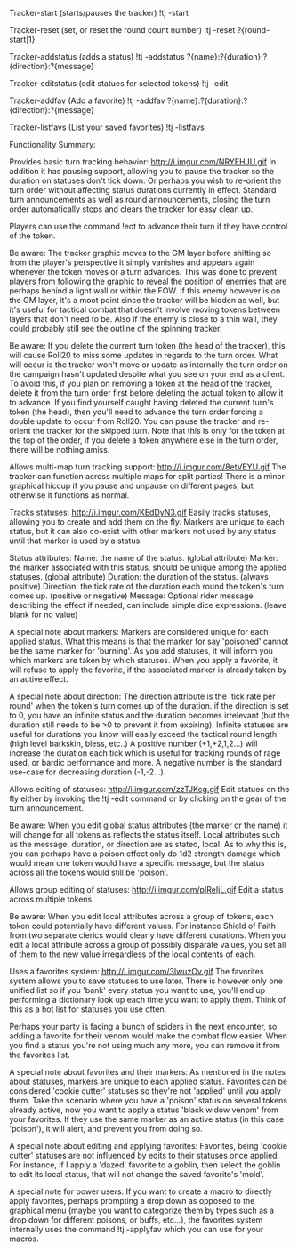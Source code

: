 Tracker-start (starts/pauses the tracker) 
!tj -start 

Tracker-reset (set, or reset the round count number) 
!tj -reset ?{round-start|1} 

Tracker-addstatus (adds a status) 
!tj -addstatus ?{name}:?{duration}:?{direction}:?{message} 

Tracker-editstatus (edit statues for selected tokens) 
!tj -edit 

Tracker-addfav (Add a favorite) 
!tj -addfav ?{name}:?{duration}:?{direction}:?{message} 

Tracker-listfavs (List your saved favorites) 
!tj -listfavs 


Functionality Summary:

Provides basic turn tracking behavior:
http://i.imgur.com/NRYEHJU.gif
In addition it has pausing support, allowing you to pause the tracker so the duration on statuses don't tick down. Or perhaps you wish to re-orient the turn order without affecting status durations currently in effect. Standard turn announcements as well as round announcements, closing the turn order automatically stops and clears the tracker for easy clean up.

Players can use the command !eot to advance their turn if they have control of the token.

Be aware:
The tracker graphic moves to the GM layer before shifting so from the player's perspective it simply vanishes and appears again whenever the token moves or a turn advances. This was done to prevent players from following the graphic to reveal the position of enemies that are perhaps behind a light wall or within the FOW. If this enemy however is on the GM layer, it's a moot point since the tracker will be hidden as well, but it's useful for tactical combat that doesn't involve moving tokens between layers that don't need to be. Also if the enemy is close to a thin wall, they could probably still see the outline of the spinning tracker.

Be aware:
If you delete the current turn token (the head of the tracker), this will cause Roll20 to miss some updates in regards to the turn order. What will occur is the tracker won't move or update as internally the turn order on the campaign hasn't updated despite what you see on your end as a client. To avoid this, if you plan on removing a token at the head of the tracker, delete it from the turn order first before deleting the actual token to allow it to advance. If you find yourself caught having deleted the current turn's token (the head), then you'll need to advance the turn order forcing a double update to occur from Roll20. You can pause the tracker and re-orient the tracker for the skipped turn. Note that this is only for the token at the top of the order, if you delete a token anywhere else in the turn order, there will be nothing amiss.

Allows multi-map turn tracking support:
http://i.imgur.com/8etVEYU.gif
The tracker can function across multiple maps for split parties! There is a minor graphical hiccup if you pause and unpause on different pages, but otherwise it functions as normal.

Tracks statuses:
http://i.imgur.com/KEdDyN3.gif
Easily tracks statuses, allowing you to create and add them on the fly. Markers are unique to each status, but it can also co-exist with other markers not used by any status until that marker is used by a status.

Status attributes:
Name: the name of the status. (global attribute)
Marker: the marker associated with this status, should be unique among the applied statuses. (global attribute)
Duration: the duration of the status. (always positive)
Direction: the tick rate of the duration each round the token's turn comes up. (positive or negative)
Message: Optional rider message describing the effect if needed, can include simple dice expressions. (leave blank for no value)

A special note about markers:
Markers are considered unique for each applied status. What this means is that the marker for say 'poisoned' cannot be the same marker for 'burning'. As you add statuses, it will inform you which markers are taken by which statuses. When you apply a favorite, it will refuse to apply the favorite, if the associated marker is already taken by an active effect.

A special note about direction:
The direction attribute is the 'tick rate per round' when the token's turn comes up of the duration. if the direction is set to 0, you have an infinite status and the duration becomes irrelevant (but the duration still needs to be >0 to prevent it from expiring). Infinite statuses are useful for durations you know will easily exceed the tactical round length (high level barkskin, bless, etc..) A positive number (+1,+2,1,2...) will increase the duration each tick which is useful for tracking rounds of rage used, or bardic performance and more. A negative number is the standard use-case for decreasing duration (-1,-2...).

Allows editing of statuses:
http://i.imgur.com/zzTJKcg.gif
Edit statues on the fly either by invoking the !tj -edit command or by clicking on the gear of the turn announcement.

Be aware:
When you edit global status attributes (the marker or the name) it will change for all tokens as reflects the status itself. Local attributes such as the message, duration, or direction are as stated, local. As to why this is, you can perhaps have a poison effect only do 1d2 strength damage which would mean one token would have a specific message, but the status across all the tokens would still be 'poison'.

Allows group editing of statuses:
http://i.imgur.com/pIReIjL.gif
Edit a status across multiple tokens.

Be aware:
When you edit local attributes across a group of tokens, each token could potentially have different values. For instance Shield of Faith from two separate clerics would clearly have different durations. When you edit a local attribute across a group of possibly disparate values, you set all of them to the new value irregardless of the local contents of each.

Uses a favorites system:
http://i.imgur.com/3lwuzOv.gif
The favorites system allows you to save statuses to use later. There is however only one unified list so if you 'bank' every status you want to use, you'll end up performing a dictionary look up each time you want to apply them. Think of this as a hot list for statuses you use often. 

Perhaps your party is facing a bunch of spiders in the next encounter, so adding a favorite for their venom would make the combat flow easier. When you find a status you're not using much any more, you can remove it from the favorites list.

A special note about favorites and their markers:
As mentioned in the notes about statuses, markers are unique to each applied status. Favorites can be considered 'cookie cutter' statuses so they're not 'applied' until you apply them. Take the scenario where you have a 'poison' status on several tokens already active, now you want to apply a status 'black widow venom' from your favorites. If they use the same marker as an active status (in this case 'poison'), it will alert, and prevent you from doing so.

A special note about editing and applying favorites:
Favorites, being 'cookie cutter' statuses are not influenced by edits to their statuses once applied. For instance, if I apply a 'dazed' favorite to a goblin, then select the goblin to edit its local status, that will not change the saved favorite's 'mold'.

A special note for power users:
If you want to create a macro to directly apply favorites, perhaps prompting a drop down as opposed to the graphical menu (maybe you want to categorize them by types such as a drop down for different poisons, or buffs, etc...), the favorites system internally uses the command
!tj -applyfav <favorite name>
which you can use for your macros.

